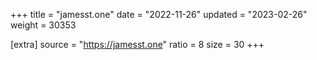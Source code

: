 +++
title = "jamesst.one"
date = "2022-11-26"
updated = "2023-02-26"
weight = 30353

[extra]
source = "https://jamesst.one"
ratio = 8
size = 30
+++
